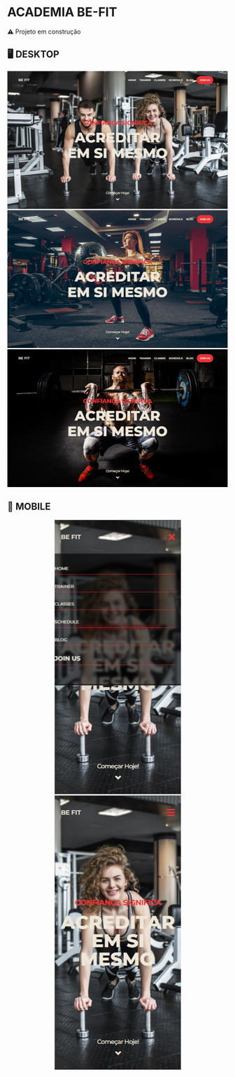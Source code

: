 # ACADEMIA BE-FIT
⚠️ Projeto em construção

  ## 🖥️ DESKTOP
  
  <img src="https://github.com/valmir1227/Be-fit/blob/main/app/public/demo-images/home-1.png?raw=true"/>
  <img src="https://github.com/valmir1227/Be-fit/blob/main/app/public/demo-images/home-2.png?raw=true" />
  <img src="https://github.com/valmir1227/Be-fit/blob/main/app/public/demo-images/home-3.png?raw=true" />
  
  ## 📱 MOBILE
  
  <div align="center">
  <img src="https://github.com/valmir1227/Be-fit/blob/main/app/public/demo-images/mobile-menu.png?raw=true" />

  <img src="https://github.com/valmir1227/Be-fit/blob/main/app/public/demo-images/mobile-1.png?raw=true" />
</div>
  
